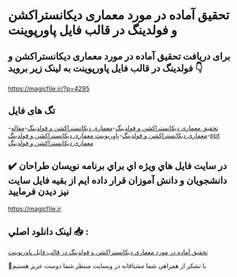 # تحقیق آماده در مورد معماری دیکانستراکشن و فولدینگ در قالب فایل پاورپوینت

## برای دریافت تحقیق آماده در مورد معماری دیکانستراکشن و فولدینگ در قالب فایل پاورپوینت به لینک زیر بروید 👇

https://magicfile.ir/?p=4295

## تگ های فایل

-[تحقیق معماری دیکانستراکشن و فولدینگ](https://magicfile.ir/product/%d8%aa%d8%ad%d9%82%db%8c%d9%82-%d9%85%d8%b9%d9%85%d8%a7%d8%b1%db%8c-%d8%af%db%8c%da%a9%d8%a7%d9%86%d8%b3%d8%aa%d8%b1%d8%a7%da%a9%d8%b4%d9%86-%d9%88-%d9%81%d9%88%d9%84%d8%af%db%8c%d9%86%da%af-%d8%af%d8%b1-%d9%be%d8%a7%d9%88%d8%b1%d9%be%d9%88%db%8c%d9%86%d8%aa/)-[معماری دیکانستراکشن و فولدینگ](https://magicfile.ir/product/%d8%aa%d8%ad%d9%82%db%8c%d9%82-%d9%85%d8%b9%d9%85%d8%a7%d8%b1%db%8c-%d8%af%db%8c%da%a9%d8%a7%d9%86%d8%b3%d8%aa%d8%b1%d8%a7%da%a9%d8%b4%d9%86-%d9%88-%d9%81%d9%88%d9%84%d8%af%db%8c%d9%86%da%af-%d8%af%d8%b1-%d9%be%d8%a7%d9%88%d8%b1%d9%be%d9%88%db%8c%d9%86%d8%aa/)-[مقاله معماری دیکانستراکشن و فولدینگ](https://magicfile.ir/product/%d8%aa%d8%ad%d9%82%db%8c%d9%82-%d9%85%d8%b9%d9%85%d8%a7%d8%b1%db%8c-%d8%af%db%8c%da%a9%d8%a7%d9%86%d8%b3%d8%aa%d8%b1%d8%a7%da%a9%d8%b4%d9%86-%d9%88-%d9%81%d9%88%d9%84%d8%af%db%8c%d9%86%da%af-%d8%af%d8%b1-%d9%be%d8%a7%d9%88%d8%b1%d9%be%d9%88%db%8c%d9%86%d8%aa/)-[پاورپوینت معماری دیکانستراکشن و فولدینگ](https://magicfile.ir/product/%d8%aa%d8%ad%d9%82%db%8c%d9%82-%d9%85%d8%b9%d9%85%d8%a7%d8%b1%db%8c-%d8%af%db%8c%da%a9%d8%a7%d9%86%d8%b3%d8%aa%d8%b1%d8%a7%da%a9%d8%b4%d9%86-%d9%88-%d9%81%d9%88%d9%84%d8%af%db%8c%d9%86%da%af-%d8%af%d8%b1-%d9%be%d8%a7%d9%88%d8%b1%d9%be%d9%88%db%8c%d9%86%d8%aa/)-[ppt معماری دیکانستراکشن و فولدینگ](https://magicfile.ir/product/%d8%aa%d8%ad%d9%82%db%8c%d9%82-%d9%85%d8%b9%d9%85%d8%a7%d8%b1%db%8c-%d8%af%db%8c%da%a9%d8%a7%d9%86%d8%b3%d8%aa%d8%b1%d8%a7%da%a9%d8%b4%d9%86-%d9%88-%d9%81%d9%88%d9%84%d8%af%db%8c%d9%86%da%af-%d8%af%d8%b1-%d9%be%d8%a7%d9%88%d8%b1%d9%be%d9%88%db%8c%d9%86%d8%aa/)

## ✔️ در سايت فايل هاي ويژه اي براي برنامه نويسان طراحان دانشجويان و دانش آموزان قرار داده ايم از بقيه فايل سايت نيز ديدن فرماييد

https://magicfile.ir


## لينک دانلود اصلي 📥 :

[تحقیق آماده در مورد معماری دیکانستراکشن و فولدینگ در قالب فایل پاورپوینت](https://magicfile.ir/product/%d8%aa%d8%ad%d9%82%db%8c%d9%82-%d9%85%d8%b9%d9%85%d8%a7%d8%b1%db%8c-%d8%af%db%8c%da%a9%d8%a7%d9%86%d8%b3%d8%aa%d8%b1%d8%a7%da%a9%d8%b4%d9%86-%d9%88-%d9%81%d9%88%d9%84%d8%af%db%8c%d9%86%da%af-%d8%af%d8%b1-%d9%be%d8%a7%d9%88%d8%b1%d9%be%d9%88%db%8c%d9%86%d8%aa/) 


🙏با تشکر از همراهي شما مشتاقانه در وبسایت منتظر شما دوست عزیز هستیم

